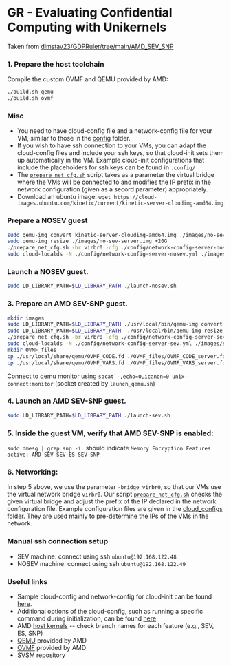 # GR - Evaluating Confidential Computing with Unikernels

Taken from [dimstav23/GDPRuler/tree/main/AMD_SEV_SNP](https://github.com/dimstav23/GDPRuler/tree/main/AMD_SEV_SNP)

### 1. Prepare the host toolchain
Compile the custom OVMF and QEMU provided by AMD:

```bash
./build.sh qemu
./build.sh ovmf
```

### Misc

- You need to have cloud-config file and a network-config file for your VM, similar to those in the [config](.config/) folder.
- If you wish to have ssh connection to your VMs, you can adapt the cloud-config files and include your ssh keys, so that cloud-init sets them up automatically in the VM. Example cloud-init configurations that include the placeholders for ssh keys can be found in `.config/`
- The [`prepare_net_cfg.sh`](./prepare_net_cfg.sh) script takes as a parameter the virtual bridge where the VMs will be connected to and modifies the IP prefix in the network configuration (given as a secord parameter) appropriately.
- Download an ubuntu image: `wget https://cloud-images.ubuntu.com/kinetic/current/kinetic-server-cloudimg-amd64.img`

### Prepare a NOSEV guest

```bash
sudo qemu-img convert kinetic-server-cloudimg-amd64.img ./images/no-sev-server.img
sudo qemu-img resize ./images/no-sev-server.img +20G
./prepare_net_cfg.sh -br virbr0 -cfg ./config/network-config-server-nosev.yml
sudo cloud-localds -N ./config/network-config-server-nosev.yml ./images/server-cloud-config-nosev.iso ./config/cloud-config-server-nosev.yml
```
### Launch a NOSEV guest. 

```bash
sudo LD_LIBRARY_PATH=$LD_LIBRARY_PATH ./launch-nosev.sh
```

### 3. Prepare an AMD SEV-SNP guest.

```bash
mkdir images
sudo LD_LIBRARY_PATH=$LD_LIBRARY_PATH ./usr/local/bin/qemu-img convert kinetic-server-cloudimg-amd64.img ./images/sev-server.img
sudo LD_LIBRARY_PATH=$LD_LIBRARY_PATH  ./usr/local/bin/qemu-img resize ./images/sev-server.img +20G 
./prepare_net_cfg.sh -br virbr0 -cfg ./config/network-config-server-sev.yml
sudo cloud-localds -N ./config/network-config-server-sev.yml ./images/server-cloud-config-sev.iso ./config/cloud-config-server-sev.yml
mkdir OVMF_files
cp ./usr/local/share/qemu/OVMF_CODE.fd ./OVMF_files/OVMF_CODE_server.fd
cp ./usr/local/share/qemu/OVMF_VARS.fd ./OVMF_files/OVMF_VARS_server.fd
```

Connect to qemu monitor using `socat -,echo=0,icanon=0 unix-connect:monitor` (socket created by `launch_qemu.sh`)

### 4. Launch an AMD SEV-SNP guest. 

```bash
sudo LD_LIBRARY_PATH=$LD_LIBRARY_PATH ./launch-sev.sh
```

### 5. Inside the guest VM, verify that AMD SEV-SNP is enabled:
`sudo dmesg | grep snp -i ` should indicate `Memory Encryption Features active: AMD SEV SEV-ES SEV-SNP`

### 6. Networking: 
In step 5 above, we use the parameter `-bridge virbr0`, so that our VMs use the virtual network bridge `virbr0`. 
Our script [`prepare_net_cfg.sh`](./prepare_net_cfg.sh) checks the given virtual bridge and adjust the prefix of the IP declared in the network configuration file. Example configuration files are given in the [cloud_configs](./cloud_configs/) folder. They are used mainly to pre-determine the IPs of the VMs in the network.

### Manual ssh connection setup
- SEV machine: connect using ssh `ubuntu@192.168.122.48`
- NOSEV machine: connect using ssh `ubuntu@192.168.122.49`

### Useful links
- Sample cloud-config and network-config for cloud-init can be found [here](https://gist.github.com/itzg/2577205f2036f787a2bd876ae458e18e).
- Additional options of the cloud-config, such as running a specific command during initialization, can be found [here](https://www.digitalocean.com/community/tutorials/how-to-use-cloud-config-for-your-initial-server-setup)
- AMD [host kernels](https://github.com/AMDESE/linux) -- check branch names for each feature (e.g., SEV, ES, SNP)
- [QEMU](https://github.com/AMDESE/qemu) provided by AMD
- [OVMF](https://github.com/AMDESE/ovmf) provided by AMD
- [SVSM](https://github.com/AMDESE/linux-svsm) repository
